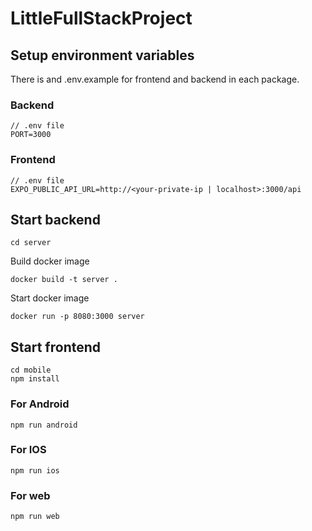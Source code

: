 # LittleFullStackProject

## Setup environment variables

There is and .env.example for frontend and backend in each package.

### Backend

```
// .env file
PORT=3000
```

### Frontend

```
// .env file
EXPO_PUBLIC_API_URL=http://<your-private-ip | localhost>:3000/api
```

## Start backend
```
cd server
```

Build docker image
```
docker build -t server .
```

Start docker image
```
docker run -p 8080:3000 server
```

## Start frontend

```
cd mobile
npm install
```

### For Android
```
npm run android
```

### For IOS
```
npm run ios
```

### For web
```
npm run web
```


